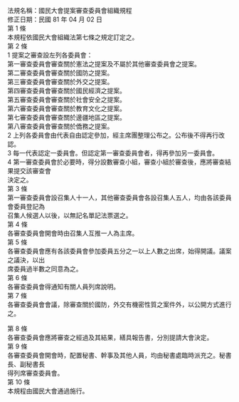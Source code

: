 法規名稱：國民大會提案審查委員會組織規程  
修正日期：民國 81 年 04 月 02 日  
第 1 條  
本規程依國民大會組織法第七條之規定訂定之。  
第 2 條  
1 提案之審查設左列各委員會：  
第一審查委員會審查關於憲法之提案及不屬於其他審查委員會之提案。  
第二審查委員會審查關於國防之提案。  
第三審查委員會審查關於外交之提案。  
第四審查委員會審查關於國民經濟之提案。  
第五審查委員會審查關於社會安全之提案。  
第六審查委員會審查關於教育文化之提案。  
第七審查委員會審查關於邊疆地區之提案。  
第八審查委員會審查關於僑務之提案。  
2 上列各委員會由代表自由認定參加，經主席團整理公布之。公布後不得再行改認。  
3 每一代表認定一委員會。但認定第一審查委員會者，得再參加另一委員會。  
4 第一審查委員會於必要時，得分設數審查小組，審查小組於審查後，應將審查結果提交該審查會  
決定之。  
第 3 條  
第一審查委員會設召集人十一人，其他審查委員會各設召集人五人，均由各該委員會委員登記為  
召集人候選人以後，以無記名單記法票選之。  
第 4 條  
各審查委員會開會時由召集人互推一人為主席。  
第 5 條  
各審查委員會應有各該委員會參加委員五分之一以上人數之出席，始得開議。議案之議決，以出  
席委員過半數之同意為之。  
第 6 條  
各審查委員會得通知有關人員列席說明。  
第 7 條  
各審查委員會會議，除審查關於國防，外交有機密性質之案件外，以公開方式進行之。  


第 8 條  
各審查委員會應將審查之經過及其結果，繕具報告書，分別提請大會決定。  
第 9 條  
各審查委員會開會時，配置秘書、幹事及其他人員，均由秘書處臨時派充之。秘書長、副秘書長  
得列席審查委員會。  
第 10 條  
本規程由國民大會通過施行。  


